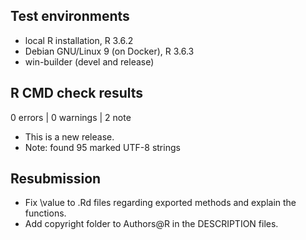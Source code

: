 ## Test environments
* local R installation, R 3.6.2
* Debian GNU/Linux 9 (on Docker), R 3.6.3
* win-builder (devel and release)

## R CMD check results

0 errors | 0 warnings | 2 note

* This is a new release.
* Note: found 95 marked UTF-8 strings

## Resubmission

- Fix \value to .Rd files regarding exported methods and explain the functions.
- Add copyright folder to Authors@R in the DESCRIPTION files.
